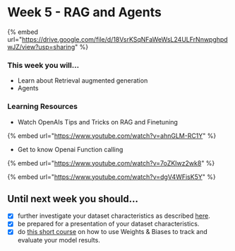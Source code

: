 # Week 5 - RAG and Agents

{% embed url="https://drive.google.com/file/d/18VsrKSqNFaWeWsL24ULFrNnwpghpdwJZ/view?usp=sharing" %}

### This week you will...

* Learn about Retrieval augmented generation
* Agents

### Learning Resources

* Watch OpenAIs Tips and Tricks on RAG and Finetuning

{% embed url="https://www.youtube.com/watch?v=ahnGLM-RC1Y" %}

* Get to know Openai Function calling

{% embed url="https://www.youtube.com/watch?v=7oZKIwz2wk8" %}

{% embed url="https://www.youtube.com/watch?v=dgV4WFisK5Y" %}

## Until next week you should...

* [x] further investigate your dataset characteristics as described [here](https://github.com/opencampus-sh/ml-project-template/blob/main/1\_DatasetCharacteristics/INSTRUCTIONS.md).
* [x] be prepared for a presentation of your dataset characteristics.
* [x] do [this short course](https://www.deeplearning.ai/short-courses/evaluating-debugging-generative-ai/) on how to use Weights & Biases to track and evaluate your model results.
